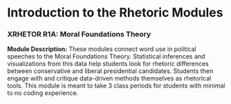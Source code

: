# Introduction to the Rhetoric Modules


### XRHETOR R1A: Moral Foundations Theory

**Module Description:** These modules connect word use in political speeches to the Moral Foundations Theory. Statistical inferences and visualizations from this data help students look for rhetoric differences between conservative and liberal presidential candidates. Students then engage with and critique data-driven methods themselves as rhetorical tools. This module is meant to take 3 class periods for students with minimal to no coding experience.